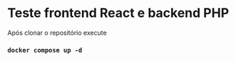 # Teste frontend React e backend PHP

Após clonar o repositório execute

### `docker compose up -d`

